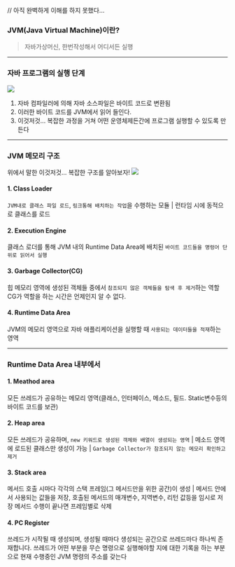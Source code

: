  // 아직 완벽하게 이해를 하지 못했다...

### JVM(Java Virtual Machine)이란?
> 자바가상머신, 한번작성해서 어디서든 실행 

----
### 자바 프로그램의 실행 단계

![](https://velog.velcdn.com/images/jacobhboy/post/c990b64a-6bf8-4fcb-b1b6-9c924595b66c/image.png)

1. 자바 컴파일러에 의해 자바 소스파일은 바이트 코드로 변환됨
2. 이러한 바이트 코드를 JVM에서 읽어 들인다.
3. 이것저것... 복잡한 과정을 거쳐 어떤 운영체제든간에 프로그램 실행할 수 있도록 만든다

---

### JVM 메모리 구조

위에서 말한 이것저것... 복잡한 구조를 알아보자!
![](https://velog.velcdn.com/images/jacobhboy/post/efefb9e3-dfa7-4cdb-8d70-8372ac737bcb/image.png)

#### 1. Class Loader
`JVM내로 클래스 파일 로드`, `링크통해 배치하는 작업`을 수행하는 모듈 | 런타임 시에 동적으로 클래스를 로드

#### 2. Execution Engine
클래스 로더를 통해 JVM 내의 Runtime Data Area에 배치된 `바이트 코드들을 명렁어 단위로 읽어서 실행`

#### 3. Garbage Collector(CG)
힙 메모리 영역에 생성된 객체들 중에서 `참조되지 않은 객체들을 탐색 후 제거`하는 역할
CG가 역할을 하는 시간은 언제인지 알 수 없다.

#### 4. Runtime Data Area
JVM의 메모리 영역으로 자바 애플리케이션을 실행할 때 `사용되는 데이터들을 적재`하는 영역

---

### Runtime Data Area 내부에서

#### 1. Meathod area 
모든 쓰레드가 공유하는 메모리 영역(클래스, 인터페이스, 메소드, 필드. Static변수등의 바이트 코드를 보관)

#### 2. Heap area
모든 쓰레드가 공유하며, `new 키워드로 생성된 객체와 배열이 생성되는 영역` | 메소드 영역에 로드된 클래스만 생성이 가능 | `Garbage Collector가 참조되지 않는 메모리 확인하고 제거`

#### 3. Stack area
메서드 호출 시마다 각각의 스택 프레임(그 메서드만을 위한 공간)이 생성 | 메서드 안에서 사용되는 값들을 저장, 호출된 메서드의 매개변수, 지역변수, 리턴 값등을 임시로 저장 메서드 수행이 끝나면 프레임별로 삭제

#### 4. PC Register
쓰레드가 시작될 때 생성되며, 생성될 때마다 생성되는 공간으로 쓰레드마다 하나씩 존재합니다. 쓰레드가 어떤 부분을 무슨 명령으로 실행해야할 지에 대한 기록을 하는 부분으로 현재 수행중인 JVM 명령의 주소를 갖는다










